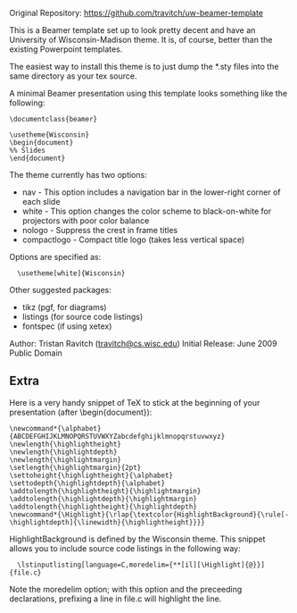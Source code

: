 Original Repository: https://github.com/travitch/uw-beamer-template

This is a Beamer template set up to look pretty decent and have an University of Wisconsin-Madison theme.
It is, of course, better than the existing Powerpoint templates.

The easiest way to install this theme is to just dump the *.sty files into the same directory as your tex source.

A minimal Beamer presentation using this template looks something like the following:

```
\documentclass{beamer}

\usetheme{Wisconsin}
\begin{document}
%% Slides
\end{document}
```

The theme currently has two options:
  * nav          - This option includes a navigation bar in the
                   lower-right corner of each slide
  * white        - This option changes the color scheme to black-on-white
                   for projectors with poor color balance
  * nologo       - Suppress the crest in frame titles
  * compactlogo  - Compact title logo (takes less vertical space)

Options are specified as:
```
  \usetheme[white]{Wisconsin}
```

Other suggested packages:
* tikz (pgf, for diagrams)
* listings (for source code listings)
* fontspec (if using xetex)



Author: Tristan Ravitch (travitch@cs.wisc.edu)
Initial Release: June 2009
Public Domain


Extra
-----



Here is a very handy snippet of TeX to stick at
the beginning of your presentation (after \begin{document}):

```
\newcommand*{\alphabet}{ABCDEFGHIJKLMNOPQRSTUVWXYZabcdefghijklmnopqrstuvwxyz}
\newlength{\highlightheight}
\newlength{\highlightdepth}
\newlength{\highlightmargin}
\setlength{\highlightmargin}{2pt}
\settoheight{\highlightheight}{\alphabet}
\settodepth{\highlightdepth}{\alphabet}
\addtolength{\highlightheight}{\highlightmargin}
\addtolength{\highlightdepth}{\highlightmargin}
\addtolength{\highlightheight}{\highlightdepth}
\newcommand*{\Highlight}{\rlap{\textcolor{HighlightBackground}{\rule[-\highlightdepth]{\linewidth}{\highlightheight}}}}
```

HighlightBackground is defined by the Wisconsin theme. 
This snippet allows you to include source code listings in the following way:

```
  \lstinputlisting[language=C,moredelim={**[il][\Highlight]{@}}]{file.c}
```

Note the moredelim option; with this option and the preceeding declarations, prefixing a line in file.c will highlight the line.

